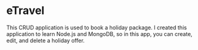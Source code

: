# eTravel

This CRUD application is used to book a holiday package. I created this application to learn Node.js and MongoDB, so in this app, you can create, edit, and delete a holiday offer.